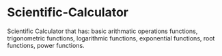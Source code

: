 # Scientific-Calculator
Scientific Calculator that has:
basic arithmatic operations functions,
trigonometric functions,
logarithmic functions,
exponential functions,
root functions,
power functions.
